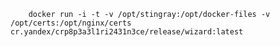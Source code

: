         docker run -i -t -v /opt/stingray:/opt/docker-files -v /opt/certs:/opt/nginx/certs cr.yandex/crp8p3a3l1ri2431n3ce/release/wizard:latest